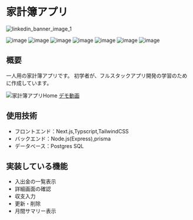 # 家計簿アプリ
![linkedin_banner_image_1](https://github.com/user-attachments/assets/ff5e03e9-1b48-47c1-a521-030b362b6cd8)

![image](https://img.shields.io/badge/next%20js-000000?style=for-the-badge&logo=nextdotjs&logoColor=white)
![image](https://img.shields.io/badge/React-20232A?style=for-the-badge&logo=react&logoColor=61DAFB)
![image](https://img.shields.io/badge/ts--node-3178C6?style=for-the-badge&logo=ts-node&logoColor=white)
![image](https://img.shields.io/badge/Tailwind_CSS-38B2AC?style=for-the-badge&logo=tailwind-css&logoColor=white)
![image](https://img.shields.io/badge/PostgreSQL-316192?style=for-the-badge&logo=postgresql&logoColor=white)
![image](https://img.shields.io/badge/Express%20js-000000?style=for-the-badge&logo=express&logoColor=white)
![image](https://img.shields.io/badge/Jest-C21325?style=for-the-badge&logo=jest&logoColor=white)

## 概要
一人用の家計簿アプリです。
初学者が、フルスタックアプリ開発の学習のために作成しています。

![家計簿アプリHome](https://github.com/user-attachments/assets/701dd88e-49d0-4aad-ae6e-f7522d2bb80d)
[デモ動画](https://github.com/user-attachments/assets/7a6c4705-763c-418d-880c-1caf968cb80a)

## 使用技術
- フロントエンド：Next.js,Typscript,TailwindCSS
- バックエンド：Node.js(Express),prisma
- データベース：Postgres SQL

## 実装している機能
- 入出金の一覧表示
- 詳細画面の確認
- 収支入力
- 更新・削除
- 月間サマリー表示
